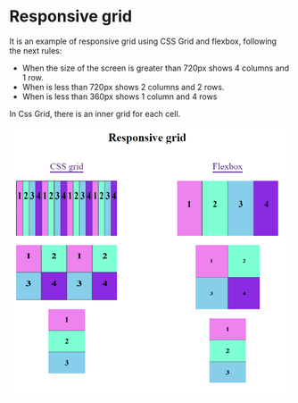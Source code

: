 # Responsive grid

It is an example of responsive grid using CSS Grid and flexbox, following the next rules: 

- When the size of the screen is greater than 720px shows 4 columns and 1 row. 
- When is less than 720px shows 2 columns and 2 rows.
- When is less than 360px shows 1 column and 4 rows

In Css Grid, there is an inner grid for each cell.

![Responsive grid](img\responsive.grid.PNG)

